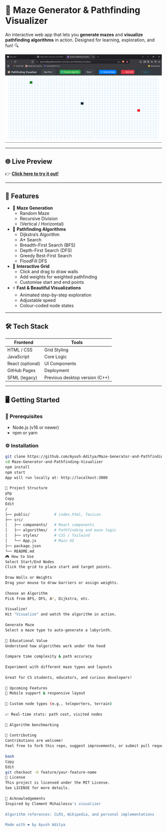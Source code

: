 # 🧠 Maze Generator & Pathfinding Visualizer

An interactive web app that lets you **generate mazes** and **visualize pathfinding algorithms** in action. Designed for learning, exploration, and fun! 🔍

![Maze Demo](https://github.com/Ayush-Aditya/Maze-Generator-and-Pathfinding-Visualizer/blob/main/Screenshot%202025-06-26%20004927.png)

---

## 🌐 Live Preview

👉 [**Click here to try it out!**](https://ayush-aditya.github.io/Maze-Generator-and-Pathfinding-Visualizer/)

---

## 🚀 Features

- 🎲 **Maze Generation**
  - Random Maze
  - Recursive Division
  - (Vertical / Horizontal)
- 🧭 **Pathfinding Algorithms**
  - Dijkstra’s Algorithm
  - A* Search
  - Breadth-First Search (BFS)
  - Depth-First Search (DFS)
  - Greedy Best-First Search
  - FloodFill DFS
- 🧱 **Interactive Grid**
  - Click and drag to draw walls
  - Add weights for weighted pathfinding
  - Customise start and end points
- ⚡ **Fast & Beautiful Visualizations**
  - Animated step-by-step exploration
  - Adjustable speed
  - Colour-coded node states

---

## 🛠️ Tech Stack

| Frontend       | Tools           |
|----------------|-----------------|
| HTML / CSS     | Grid Styling    |
| JavaScript     | Core Logic      |
| React (optional)| UI Components  |
| GitHub Pages   | Deployment      |
| SFML (legacy)  | Previous desktop version (C++) |

---

## 🖥️ Getting Started

### 🔧 Prerequisites
- Node.js (v16 or newer)
- npm or yarn

### ⚙️ Installation

```bash
git clone https://github.com/Ayush-Aditya/Maze-Generator-and-Pathfinding-Visualizer.git
cd Maze-Generator-and-Pathfinding-Visualizer
npm install
npm start
App will run locally at: http://localhost:3000

📂 Project Structure
php
Copy
Edit
/
├── public/           # index.html, favicon
├── src/
│   ├── components/   # React components
│   ├── algorithms/   # Pathfinding and maze logic
│   ├── styles/       # CSS / Tailwind
│   └── App.js        # Main UI
├── package.json
└── README.md
🎮 How to Use
Select Start/End Nodes
Click the grid to place start and target points.

Draw Walls or Weights
Drag your mouse to draw barriers or assign weights.

Choose an Algorithm
Pick from BFS, DFS, A*, Dijkstra, etc.

Visualize!
Hit "Visualize" and watch the algorithm in action.

Generate Maze
Select a maze type to auto-generate a labyrinth.

🧠 Educational Value
Understand how algorithms work under the hood

Compare time complexity & path accuracy

Experiment with different maze types and layouts

Great for CS students, educators, and curious developers!

🔮 Upcoming Features
📱 Mobile support & responsive layout

🧩 Custom node types (e.g., teleporters, terrain)

📈 Real-time stats: path cost, visited nodes

🧪 Algorithm benchmarking

🤝 Contributing
Contributions are welcome!
Feel free to fork this repo, suggest improvements, or submit pull requests.

bash
Copy
Edit
git checkout -b feature/your-feature-name
📜 License
This project is licensed under the MIT License.
See LICENSE for more details.

🙌 Acknowledgements
Inspired by Clement Mihailescu's visualizer

Algorithm references: CLRS, Wikipedia, and personal implementations

Made with ❤️ by Ayush Aditya
